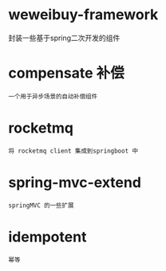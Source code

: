 # weweibuy-framework
  封装一些基于spring二次开发的组件

# compensate 补偿 #
    一个用于异步场景的自动补偿组件
# rocketmq 
    将 rocketmq client 集成到springboot 中

# spring-mvc-extend 
    springMVC 的一些扩展
    
# idempotent 
    幂等
    
